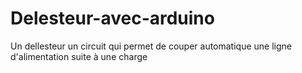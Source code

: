 # Delesteur-avec-arduino
Un dellesteur un circuit qui permet de couper automatique une ligne d'alimentation suite à une charge
